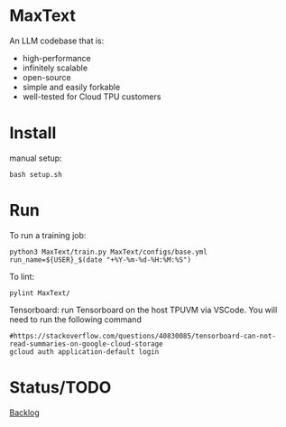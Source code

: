 MaxText
======

An LLM codebase that is:
* high-performance
* infinitely scalable
* open-source
* simple and easily forkable
* well-tested
for Cloud TPU customers

Install
========
manual setup:

```
bash setup.sh
```

Run
====
To run a training job:
```
python3 MaxText/train.py MaxText/configs/base.yml run_name=${USER}_$(date "+%Y-%m-%d-%H:%M:%S")
```

To lint:
```
pylint MaxText/
```

Tensorboard: run Tensorboard on the host TPUVM via VSCode. You will need to run the following command
```
#https://stackoverflow.com/questions/40830085/tensorboard-can-not-read-summaries-on-google-cloud-storage
gcloud auth application-default login
```


Status/TODO
======
[Backlog](http://go/maxtext-backlog)
